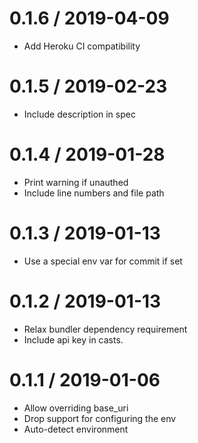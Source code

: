 
0.1.6 / 2019-04-09
==================

  * Add Heroku CI compatibility

0.1.5 / 2019-02-23
==================

  * Include description in spec

0.1.4 / 2019-01-28
==================

  * Print warning if unauthed
  * Include line numbers and file path

0.1.3 / 2019-01-13
==================

  * Use a special env var for commit if set

0.1.2 / 2019-01-13
==================

  * Relax bundler dependency requirement
  * Include api key in casts.

0.1.1 / 2019-01-06
==================

  * Allow overriding base_uri
  * Drop support for configuring the env
  * Auto-detect environment
